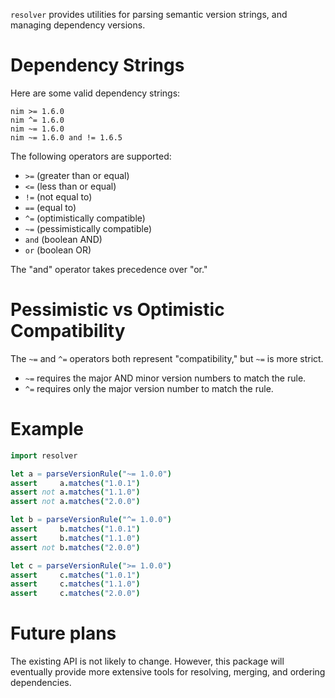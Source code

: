 `resolver` provides utilities for parsing semantic version strings,
and managing dependency versions.

# Dependency Strings

Here are some valid dependency strings:

```
nim >= 1.6.0
nim ^= 1.6.0
nim ~= 1.6.0
nim ~= 1.6.0 and != 1.6.5
```

The following operators are supported:
- `>=` (greater than or equal)
- `<=` (less than or equal)
- `!=` (not equal to)
- `==` (equal to)
- `^=` (optimistically compatible)
- `~=` (pessimistically compatible)
- `and` (boolean AND)
- `or` (boolean OR)

The "and" operator takes precedence over "or."

# Pessimistic vs Optimistic Compatibility

The `~=` and `^=` operators both represent "compatibility," but `~=` is
more strict.

- `~=` requires the major AND minor version numbers to match the rule.
- `^=` requires only the major version number to match the rule.

# Example

```nim
import resolver

let a = parseVersionRule("~= 1.0.0")
assert     a.matches("1.0.1")
assert not a.matches("1.1.0")
assert not a.matches("2.0.0")

let b = parseVersionRule("^= 1.0.0")
assert     b.matches("1.0.1")
assert     b.matches("1.1.0")
assert not b.matches("2.0.0")

let c = parseVersionRule(">= 1.0.0")
assert     c.matches("1.0.1")
assert     c.matches("1.1.0")
assert     c.matches("2.0.0")
```

# Future plans

The existing API is not likely to change. However, this package will eventually
provide more extensive tools for resolving, merging, and ordering dependencies.
